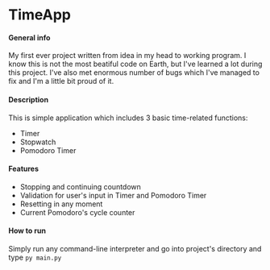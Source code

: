 # TimeApp

#### General info
My first ever project written from idea in my head to working program.
I know this is not the most beatiful code on Earth, but I've learned a lot during this project.
I've also met enormous number of bugs which I've managed to fix and I'm a little bit proud of it.

#### Description
This is simple application which includes 3 basic time-related functions:
- Timer
- Stopwatch
- Pomodoro Timer

#### Features
- Stopping and continuing countdown 
- Validation for user's input in Timer and Pomodoro Timer
- Resetting in any moment
- Current Pomodoro's cycle counter

#### How to run
Simply run any command-line interpreter and go into project's directory and type `py main.py`
